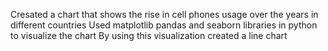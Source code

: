 Cresated a chart that shows the rise in cell phones usage over the years in different countries
Used matplotlib pandas and seaborn libraries in python to visualize the chart
By using this visualization created a line chart
